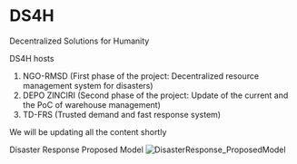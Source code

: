 # DS4H
Decentralized Solutions for Humanity

DS4H hosts 
1. NGO-RMSD (First phase of the project: Decentralized resource management system for disasters)
2. DEPO ZINCIRI (Second phase of the project: Update of the current and the PoC of warehouse management)
3. TD-FRS (Trusted demand and fast response system)

We will be updating all the content shortly


Disaster Response Proposed Model
![DisasterResponse_ProposedModel](https://github.com/user-attachments/assets/ae61ac6a-cb80-4690-a3ae-378522d3cb1f)


